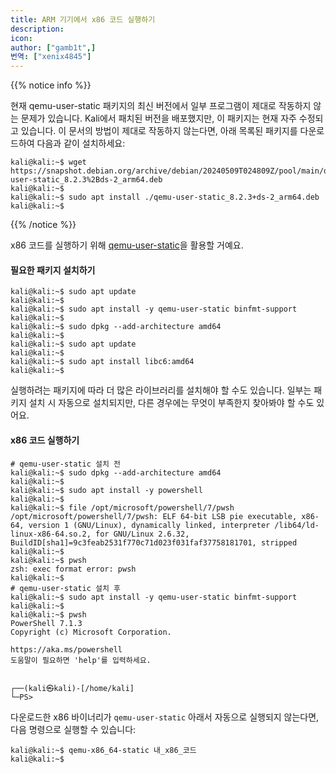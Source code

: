 ```yaml
---
title: ARM 기기에서 x86 코드 실행하기
description:
icon:
author: ["gamb1t",]
번역: ["xenix4845"]
---
```


{{% notice info %}}

현재 qemu-user-static 패키지의 최신 버전에서 일부 프로그램이 제대로 작동하지 않는 문제가 있습니다. Kali에서 패치된 버전을 배포했지만, 이 패키지는 현재 자주 수정되고 있습니다. 이 문서의 방법이 제대로 작동하지 않는다면, 아래 목록된 패키지를 다운로드하여 다음과 같이 설치하세요:

```console
kali@kali:~$ wget https://snapshot.debian.org/archive/debian/20240509T024809Z/pool/main/q/qemu/qemu-user-static_8.2.3%2Bds-2_arm64.deb
kali@kali:~$ 
kali@kali:~$ sudo apt install ./qemu-user-static_8.2.3+ds-2_arm64.deb
kali@kali:~$ 
```

{{% /notice %}}

x86 코드를 실행하기 위해 [qemu-user-static](https://wiki.debian.org/QemuUserEmulation)을 활용할 거예요.

#### 필요한 패키지 설치하기

```console
kali@kali:~$ sudo apt update
kali@kali:~$
kali@kali:~$ sudo apt install -y qemu-user-static binfmt-support
kali@kali:~$
kali@kali:~$ sudo dpkg --add-architecture amd64
kali@kali:~$
kali@kali:~$ sudo apt update
kali@kali:~$
kali@kali:~$ sudo apt install libc6:amd64
kali@kali:~$
```

실행하려는 패키지에 따라 더 많은 라이브러리를 설치해야 할 수도 있습니다. 일부는 패키지 설치 시 자동으로 설치되지만, 다른 경우에는 무엇이 부족한지 찾아봐야 할 수도 있어요.

#### x86 코드 실행하기

```console
# qemu-user-static 설치 전
kali@kali:~$ sudo dpkg --add-architecture amd64
kali@kali:~$
kali@kali:~$ sudo apt install -y powershell
kali@kali:~$
kali@kali:~$ file /opt/microsoft/powershell/7/pwsh
/opt/microsoft/powershell/7/pwsh: ELF 64-bit LSB pie executable, x86-64, version 1 (GNU/Linux), dynamically linked, interpreter /lib64/ld-linux-x86-64.so.2, for GNU/Linux 2.6.32, BuildID[sha1]=9c3feab2531f770c71d023f031faf37758181701, stripped
kali@kali:~$
kali@kali:~$ pwsh
zsh: exec format error: pwsh
kali@kali:~$
# qemu-user-static 설치 후
kali@kali:~$ sudo apt install -y qemu-user-static binfmt-support
kali@kali:~$
kali@kali:~$ pwsh
PowerShell 7.1.3
Copyright (c) Microsoft Corporation.

https://aka.ms/powershell
도움말이 필요하면 'help'를 입력하세요.


┌──(kali㉿kali)-[/home/kali]
└─PS>
```

다운로드한 x86 바이너리가 `qemu-user-static` 아래서 자동으로 실행되지 않는다면, 다음 명령으로 실행할 수 있습니다:

```console
kali@kali:~$ qemu-x86_64-static 내_x86_코드
kali@kali:~$
```
